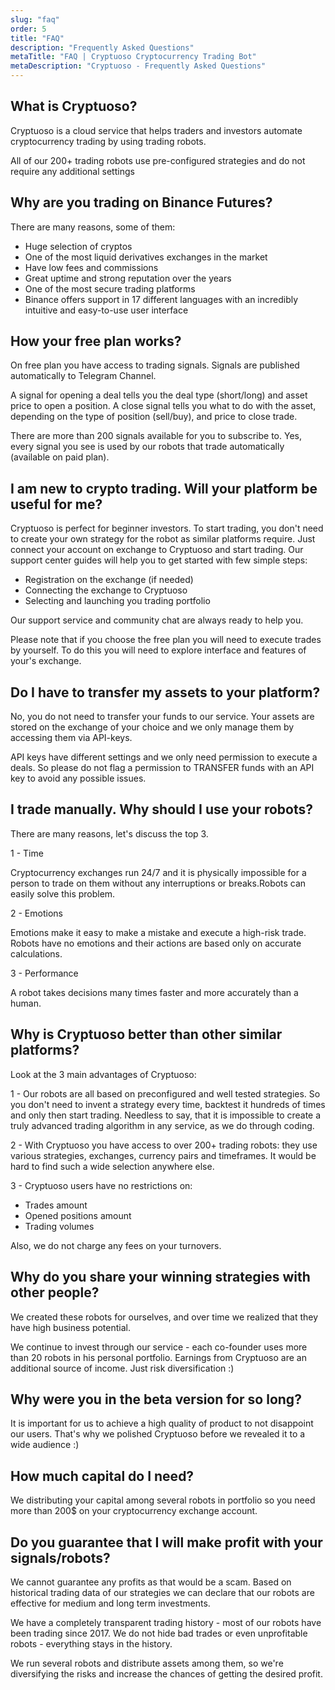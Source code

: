 ```yaml
---
slug: "faq"
order: 5
title: "FAQ"
description: "Frequently Asked Questions"
metaTitle: "FAQ | Cryptuoso Cryptocurrency Trading Bot"
metaDescription: "Cryptuoso - Frequently Asked Questions"
---
```


## What is Cryptuoso?

Cryptuoso is a cloud service that helps traders and investors automate cryptocurrency trading by using trading robots.

All of our 200+ trading robots use pre-configured strategies and do not require any additional settings

## Why are you trading on Binance Futures?

There are many reasons, some of them:

-   Huge selection of cryptos
-   One of the most liquid derivatives exchanges in the market
-   Have low fees and commissions
-   Great uptime and strong reputation over the years
-   One of the most secure trading platforms
-   Binance offers support in 17 different languages with an incredibly intuitive and easy-to-use user interface

## How your free plan works?

On free plan you have access to trading signals. Signals are published automatically to Telegram Channel.

A signal for opening a deal tells you the deal type (short/long) and asset price to open a position. A close signal tells you what to do with the asset, depending on the type of position (sell/buy), and price to close trade.

There are more than 200 signals available for you to subscribe to. Yes, every signal you see is used by our robots that trade automatically (available on paid plan).

## I am new to crypto trading. Will your platform be useful for me?

Cryptuoso is perfect for beginner investors. To start trading, you don't need to create your own strategy for the robot as similar platforms require. Just connect your account on exchange to Cryptuoso and start trading. Our support center guides will help you to get started with few simple steps:

-   Registration on the exchange (if needed)
-   Connecting the exchange to Cryptuoso
-   Selecting and launching you trading portfolio

Our support service and community chat are always ready to help you.

Please note that if you choose the free plan you will need to execute trades by yourself. To do this you will need to explore interface and features of your's exchange.

## Do I have to transfer my assets to your platform?

No, you do not need to transfer your funds to our service. Your assets are stored on the exchange of your choice and we only manage them by accessing them via API-keys.

API keys have different settings and we only need permission to execute a deals. So please do not flag a permission to TRANSFER funds with an API key to avoid any possible issues.

## I trade manually. Why should I use your robots?

There are many reasons, let's discuss the top 3.

1 - Time

Cryptocurrency exchanges run 24/7 and it is physically impossible for a person to trade on them without any interruptions or breaks.Robots can easily solve this problem.

2 - Emotions

Emotions make it easy to make a mistake and execute a high-risk trade. Robots have no emotions and their actions are based only on accurate calculations.

3 - Performance

A robot takes decisions many times faster and more accurately than a human.

## Why is Cryptuoso better than other similar platforms?

Look at the 3 main advantages of Cryptuoso:

1 - Our robots are all based on preconfigured and well tested strategies. So you don't need to invent a strategy every time, backtest it hundreds of times and only then start trading. Needless to say, that it is impossible to create a truly advanced trading algorithm in any service, as we do through coding.

2 - With Cryptuoso you have access to over 200+ trading robots: they use various strategies, exchanges, currency pairs and timeframes. It would be hard to find such a wide selection anywhere else.

3 - Cryptuoso users have no restrictions on:

-   Trades amount
-   Opened positions amount
-   Trading volumes

Also, we do not charge any fees on your turnovers.

## Why do you share your winning strategies with other people?

We created these robots for ourselves, and over time we realized that they have high business potential.

We continue to invest through our service - each co-founder uses more than 20 robots in his personal portfolio. Earnings from Cryptuoso are an additional source of income. Just risk diversification :)

## Why were you in the beta version for so long?

It is important for us to achieve a high quality of product to not disappoint our users. That's why we polished Cryptuoso before we revealed it to a wide audience :)

## How much capital do I need?

We distributing your capital among several robots in portfolio so you need more than 200$ on your cryptocurrency exchange account.

## Do you guarantee that I will make profit with your signals/robots?

We cannot guarantee any profits as that would be a scam. Based on historical trading data of our strategies we can declare that our robots are effective for medium and long term investments.

We have a completely transparent trading history - most of our robots have been trading since 2017. We do not hide bad trades or even unprofitable robots - everything stays in the history.

We run several robots and distribute assets among them, so we're diversifying the risks and increase the chances of getting the desired profit.
